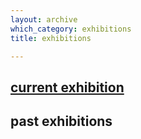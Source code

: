 ```yaml
---
layout: archive
which_category: exhibitions
title: exhibitions

---
```

## [current exhibition](/current)

## past exhibitions